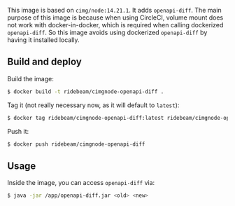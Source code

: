 This image is based on `cimg/node:14.21.1`. It adds `openapi-diff`. The main purpose of this image is because when using CircleCI, volume mount does not work with docker-in-docker, which is required when calling dockerized `openapi-diff`. So this image avoids using dockerized `openapi-diff` by having it installed locally.

## Build and deploy

Build the image:

```bash
$ docker build -t ridebeam/cimgnode-openapi-diff .
```

Tag it (not really necessary now, as it will default to `latest`):

```bash
$ docker tag ridebeam/cimgnode-openapi-diff:latest ridebeam/cimgnode-openapi-diff:1.0.0
```

Push it:

```bash
$ docker push ridebeam/cimgnode-openapi-diff
```

## Usage

Inside the image, you can access `openapi-diff` via:

```bash
$ java -jar /app/openapi-diff.jar <old> <new>
```
